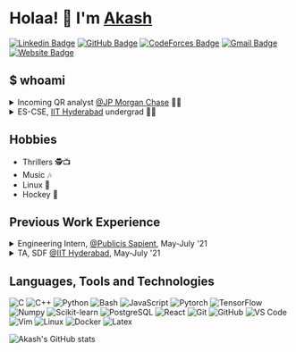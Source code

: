 <!-- Resources -->

<!-- https://dev.to/envoy_/150-badges-for-github-pnk -->
<!-- https://simpleicons.org/ -->
<!-- https://shields.io/ -->

<!-- Adapted from: https://github.com/vijayphoenix/vijayphoenix/blob/master/README.md -->

# Holaa! :wave: I'm <a href="https://akashtadwai.netlify.app/">Akash</a>
[![Linkedin Badge](https://img.shields.io/badge/-akashtadwai-blue?style=flat-square&logo=Linkedin&logoColor=white&link=https://www.linkedin.com/in/akashtadwai/)](https://www.linkedin.com/in/akashtadwai/ "Connect on LinkedIn")
[![GitHub Badge](https://img.shields.io/badge/-akashtadwai-181717?style=flat-square&logo=github&logoColor=white&link=https://github.com/akashtadwai)](https://github.com/akashtadwai/ "Follow on GitHub")
[![CodeForces Badge](https://img.shields.io/badge/-akashtadwai-cyan?style=flat-square&logo=codeforces&link=https://codeforces.com/profile/akashtadwai)](https://codeforces.com/profile/akashtadwai "Visit Codeforces profile")
[![Gmail Badge](https://img.shields.io/badge/-akashadarsh.tadwai@gmail.com-c14438?style=flat-square&logo=Gmail&logoColor=white&link=mailto:akashadarsh.tadwai@gmail.com)](mailto:akashadarsh.tadwai@gmail.com "Connect via Email")
[![Website Badge](https://img.shields.io/badge/-Portfolio-181717?style=flat-square&logo=CodersRank&logoColor=white&link=https://akashtadwai.netlify.app/)](https://akashtadwai.netlify.app/ "Visit my website")

## **$ whoami**

<details>
<summary>Incoming QR analyst <a href="https://www.jpmorganchase.com/">@JP Morgan Chase</a> 👨‍🔬</summary>
<ul>
  <li>Working with JPMC as a QR analyst</li>
</ul>
</details>

<details>
<summary>ES-CSE, <a href="https://cse.iith.ac.in/">IIT Hyderabad</a> undergrad 👨‍🎓</summary>
<ul>
  <li>Bachelor of Technology in Computer Science and Engineering Science. (2018 - 2022)</li>
  <li>CGPA: 9.25</li>
</ul>
</details>

## Hobbies

* Thrillers 🕵️:tv:
* Music :notes:
* Linux :blue_heart:
* Hockey :field_hockey:


## Previous Work Experience

<details>
<summary>Engineering Intern, <a href="https://www.publicissapient.com/">@Publicis Sapient</a>, May-July '21</summary>
<ul>
  <li>Designed a generic <em>sectioning</em> algorithm for Resume Parsing which parses various kinds of resumes with high degree of accuracy.</li>
  <li>Tech Stack:
    <ul>
    <li>Pytorch</li>
    <li>Docker</li>
    <li>AWS Lambda, SQS</li>
    <li>Tesseract OCR</li>
    </ul>
</ul>
</details>

<details>
<summary>TA, SDF <a href="https://cse.iith.ac.in/">@IIT Hyderabad</a>, May-July '21</summary>
<ul>
<li>Teaching Assistant for Software Development Course <a href="https://cse.iith.ac.in/">@IIT Hyderabad</a></li>
    <li>Helped Professor managing assignments, tests & evaluation </li>
    <li>Teached students on using Git & Github for their projects</li>
</ul>
</details>

## Languages, Tools and Technologies

![C](https://img.shields.io/badge/C-00599C?style=flat-square&logo=c&logoColor=white)
![C++](https://img.shields.io/badge/C%2B%2B-00599C?style=flat-square&logo=c%2B%2B&logoColor=white)
![Python](https://img.shields.io/badge/Python-3776AB?style=flat-square&logo=python&logoColor=white)
![Bash](https://img.shields.io/badge/Bash-121011?style=flat-square&logo=gnu-bash&logoColor=white)
![JavaScript](https://img.shields.io/badge/JavaScript-F7DF1E?style=flat-square&logo=javascript&logoColor=black)
![Pytorch](https://img.shields.io/badge/Pytorch-EE4C2C?style=flat-square&logo=Pytorch&logoColor=white)
![TensorFlow](https://img.shields.io/badge/TensorFlow-FF6F00?style=flat-square&logo=TensorFlow&logoColor=white)
![Numpy](https://img.shields.io/badge/Numpy-013243?style=flat-square&logo=Numpy)
![Scikit-learn](https://img.shields.io/badge/Scikit%20Learn-F7931E?style=flat-square&logo=scikit-learn&logoColor=white)
![PostgreSQL](https://img.shields.io/badge/PostgreSQL-316192?style=for-the-badge&logo=postgresql&logoColor=white)
![React](https://img.shields.io/badge/React-20232A?style=flat-square&logo=react&logoColor=61DAFB)
![Git](https://img.shields.io/badge/-Git-F05032?style=flat-square&logo=git&logoColor=white)
![GitHub](https://img.shields.io/badge/-GitHub-181717?style=flat-square&logo=github)
![VS Code](https://img.shields.io/badge/-VS%20Code-007ACC?style=flat-square&logo=visual-studio-code)
![Vim](https://img.shields.io/badge/Vim-%2311AB00.svg?&style=for-the-badge&logo=vim&logoColor=white)
![Linux](https://img.shields.io/badge/Linux-FCC624?style=flat-square&logo=linux&logoColor=black)
![Docker](https://img.shields.io/badge/-Docker-2496ED?style=flat-square&logo=docker&logoColor=white)
![Latex](https://img.shields.io/badge/LaTeX-green.svg)

![Akash's GitHub stats](https://github-readme-stats.vercel.app/api?username=akashtadwai&theme=default&show_icons=true&count_private=true&include_all_commits=true)
